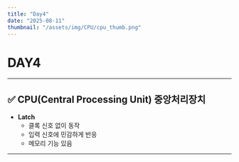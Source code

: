```yaml
---
title: "Day4"
date: "2025-08-11"
thumbnail: "/assets/img/CPU/cpu_thumb.png"
---
```


# DAY4

---

## ✅ CPU(Central Processing Unit) 중앙처리장치

- **Latch**
  - 클록 신호 없이 동작
  - 입력 신호에 민감하게 반응
  - 메모리 기능 있음

---
